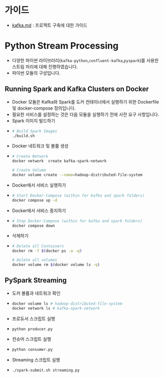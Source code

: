 # 가이드
- [kafka.md](kafka.md) : 프로젝트 구축에 대한 가이드

# Python Stream Processing
- 다양한 파이썬 라이브러리(`kafka-python`,`confluent-kafka`,`pyspark`)를 사용한 스트림 처리에 대해 진행하였습니다.
- 파이썬 모듈의 구성입니다.

## Running Spark and Kafka Clusters on Docker
- Docker 모듈은 Kafka와 Spark를 도커 컨테이너에서 실행하기 위한 Dockerfile 및 docker-compose 정의입니다. 
- 필요한 서비스를 설정하는 것은 다음 모듈을 실행하기 전에 사전 요구 사항입니다.
- Spark 이미지 빌드하기
- ```bash
  # Build Spark Images
  ./build.sh
  ```
- Docker 네트워크 및 볼륨 생성
- ```bash
  # Create Network
  docker network  create kafka-spark-network

  # Create Volume
  docker volume create --name=hadoop-distributed-file-system
  ```
- Docker에서 서비스 실행하기
- ```bash
  # Start Docker-Compose (within for kafka and spark folders)
  docker compose up -d
  ```
- Docker에서 서비스 중지하기
- ```bash
  # Stop Docker-Compose (within for kafka and spark folders)
  docker compose down
  ```
- 삭제하기
- ```bash
  # Delete all Containers
  docker rm -f $(docker ps -a -q)

  # Delete all volumes
  docker volume rm $(docker volume ls -q)
  ```

## PySpark Streaming
- 도커 볼륨과 네트워크 확인
- ```bash
  docker volume ls # hadoop-distributed-file-system
  docker network ls # kafka-spark-network
  ```
- 프로듀서 스크립트 실행
- ```bash
  python producer.py
  ```
- 컨슈머 스크립트 실행
- ```bash
  python consumer.py
  ```
- Streaming 스크립트 실행
- ```bash
  ./spark-submit.sh streaming.py 
  ```